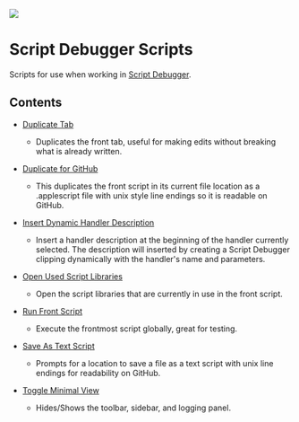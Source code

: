 ![](https://latenightsw.com/wordpress/wp-content/uploads/2018/03/cropped-icon_512x512.png)

# Script Debugger Scripts

Scripts for use when working in [Script Debugger](https://latenightsw.com/).

## Contents

- [Duplicate Tab](./Duplicate%20Tab.applescript)

  - Duplicates the front tab, useful for making edits without breaking what is already written.

- [Duplicate for GitHub](./Duplicate%20for%20GitHub.applescript)

  - This duplicates the front script in its current file location as a .applescript file with unix style line endings so it is readable on GitHub.

- [Insert Dynamic Handler Description](./Insert%20Dynamic%20Handler%20Description.applescript)

  - Insert a handler description at the beginning of the handler currently selected. The description will inserted by creating a Script Debugger clipping dynamically with the handler's name and parameters.

- [Open Used Script Libraries](./Open%20Used%20Script%20Libraries.applescript)

  - Open the script libraries that are currently in use in the front script.

- [Run Front Script](./Run%20Front%20Script.applescript)

  - Execute the frontmost script globally, great for testing.

- [Save As Text Script](./Save%20As%20Text%20Script.applescript)

  - Prompts for a location to save a file as a text script with unix line endings for readability on GitHub.

- [Toggle Minimal View](./Toggle%20Minimal%20View.applescript)

  - Hides/Shows the toolbar, sidebar, and logging panel.
